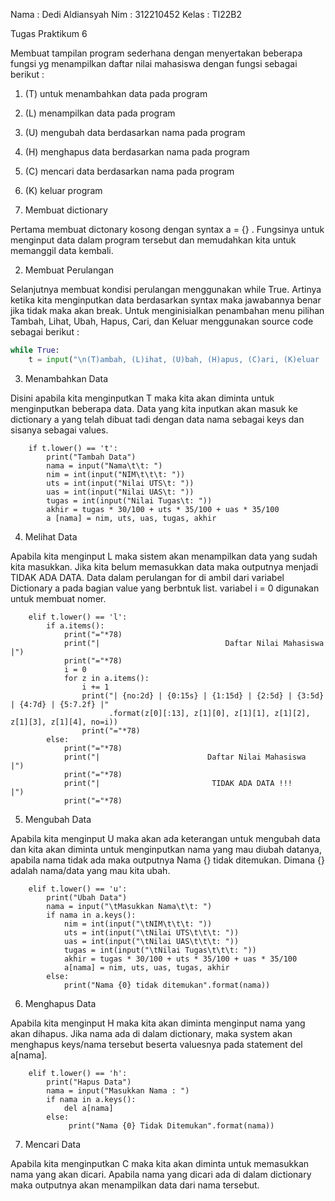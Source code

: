 Nama      : Dedi Aldiansyah
Nim       : 312210452
Kelas     : TI22B2

Tugas Praktikum 6

Membuat tampilan program sederhana dengan menyertakan beberapa fungsi yg menampilkan daftar nilai mahasiswa dengan fungsi sebagai berikut :

1. (T) untuk menambahkan data pada program
2. (L) menampilkan data pada program
3. (U) mengubah data berdasarkan nama pada program 
4. (H) menghapus data berdasarkan nama pada program
5. (C) mencari data berdasarkan nama pada program
6. (K) keluar program


1. Membuat dictionary

  Pertama membuat dictonary kosong dengan syntax a = {} . Fungsinya untuk menginput data dalam program tersebut dan memudahkan kita untuk memanggil data kembali.
  
2. Membuat Perulangan

Selanjutnya membuat kondisi perulangan menggunakan while True. Artinya ketika kita menginputkan data berdasarkan syntax maka jawabannya benar jika tidak maka akan break. Untuk menginisialkan penambahan menu pilihan Tambah, Lihat, Ubah, Hapus, Cari, dan Keluar menggunakan source code sebagai berikut :

```py
while True:
    t = input("\n(T)ambah, (L)ihat, (U)bah, (H)apus, (C)ari, (K)eluar : ")
```

3. Menambahkan Data

Disini apabila kita menginputkan T maka kita akan diminta untuk menginputkan beberapa data. Data yang kita inputkan akan masuk ke dictionary a yang telah dibuat tadi dengan data nama sebagai keys dan sisanya sebagai values.

```
    if t.lower() == 't':
        print("Tambah Data")
        nama = input("Nama\t\t: ")
        nim = int(input("NIM\t\t\t: "))
        uts = int(input("Nilai UTS\t: "))
        uas = int(input("Nilai UAS\t: "))
        tugas = int(input("Nilai Tugas\t: "))
        akhir = tugas * 30/100 + uts * 35/100 + uas * 35/100
        a [nama] = nim, uts, uas, tugas, akhir
```

4. Melihat Data

Apabila kita menginput L maka sistem akan menampilkan data yang sudah kita masukkan. Jika kita belum memasukkan data maka outputnya menjadi TIDAK ADA DATA.
Data dalam perulangan for di ambil dari variabel Dictionary a pada bagian value yang berbntuk list. variabel i = 0 digunakan untuk membuat nomer.

```
    elif t.lower() == 'l':
        if a.items():
            print("="*78)
            print("|                            Daftar Nilai Mahasiswa                          |")
            print("="*78)
            i = 0
            for z in a.items():
                i += 1
                print("| {no:2d} | {0:15s} | {1:15d} | {2:5d} | {3:5d} | {4:7d} | {5:7.2f} |"
                      .format(z[0][:13], z[1][0], z[1][1], z[1][2], z[1][3], z[1][4], no=i))
                print("="*78)
        else:
            print("="*78)
            print("|                        Daftar Nilai Mahasiswa                           |")
            print("="*78)
            print("|                         TIDAK ADA DATA !!!                              |")
            print("="*78)
```

5. Mengubah Data

Apabila kita menginput U maka akan ada keterangan untuk mengubah data dan kita akan diminta untuk menginputkan nama yang mau diubah datanya, apabila nama tidak ada maka outputnya Nama {} tidak ditemukan. Dimana {} adalah nama/data yang mau kita ubah.

```
    elif t.lower() == 'u':
        print("Ubah Data")
        nama = input("\tMasukkan Nama\t\t: ")
        if nama in a.keys():
            nim = int(input("\tNIM\t\t\t: "))
            uts = int(input("\tNilai UTS\t\t\t: "))
            uas = int(input("\tNilai UAS\t\t\t: "))
            tugas = int(input("\tNilai Tugas\t\t\t: "))
            akhir = tugas * 30/100 + uts * 35/100 + uas * 35/100
            a[nama] = nim, uts, uas, tugas, akhir
        else:
            print("Nama {0} tidak ditemukan".format(nama))
```

6. Menghapus Data

Apabila kita menginput H maka kita akan diminta menginput nama yang akan dihapus. Jika nama ada di dalam dictionary, maka system akan menghapus keys/nama tersebut beserta valuesnya pada statement del a[nama].

```
    elif t.lower() == 'h':
        print("Hapus Data")
        nama = input("Masukkan Nama : ")
        if nama in a.keys():
            del a[nama]
        else:
             print("Nama {0} Tidak Ditemukan".format(nama))
```

7. Mencari Data

Apabila kita menginputkan C maka kita akan diminta untuk memasukkan nama yang akan dicari. Apabila nama yang dicari ada di dalam dictionary maka outputnya akan menampilkan data dari nama tersebut.


